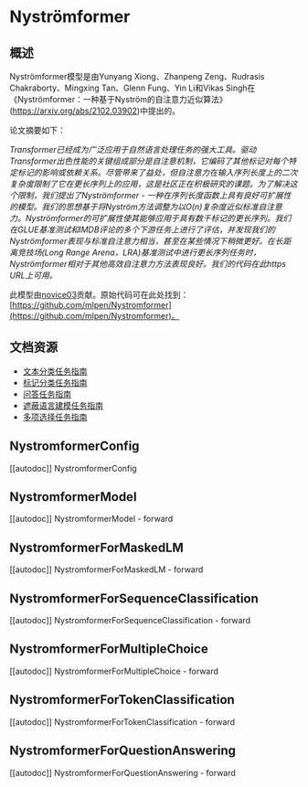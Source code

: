 <!--版权所有2022 HuggingFace团队。保留所有权利。

根据Apache License, Version 2.0（“许可证”）许可;除非您遵守许可证，否则您不得使用此文件。您可以在以下网址获取许可证的副本

http://www.apache.org/licenses/LICENSE-2.0

除非适用法律要求或书面同意，根据本许可证分发的软件按“按原样”基础分发，不附带任何明示或暗示的担保或条件。有关许可证下各种语言的特定权限和限制的详细信息，请参阅许可证。

⚠️ 请注意，此文件采用Markdown格式，但包含我们文档生成器（类似于MDX）的特定语法，可能在您的Markdown查看器中无法正确显示。

-->

# Nyströmformer

## 概述

Nyströmformer模型是由Yunyang Xiong、Zhanpeng Zeng、Rudrasis Chakraborty、Mingxing Tan、Glenn Fung、Yin Li和Vikas Singh在《Nyströmformer：一种基于Nyström的自注意力近似算法》(https://arxiv.org/abs/2102.03902)中提出的。

论文摘要如下：

*Transformer已经成为广泛应用于自然语言处理任务的强大工具。驱动Transformer出色性能的关键组成部分是自注意机制，它编码了其他标记对每个特定标记的影响或依赖关系。尽管带来了益处，但自注意力在输入序列长度上的二次复杂度限制了它在更长序列上的应用，这是社区正在积极研究的课题。为了解决这个限制，我们提出了Nyströmformer - 一种在序列长度函数上具有良好可扩展性的模型。我们的思想基于将Nyström方法调整为以O(n)复杂度近似标准自注意力。Nyströmformer的可扩展性使其能够应用于具有数千标记的更长序列。我们在GLUE基准测试和IMDB评论的多个下游任务上进行了评估，并发现我们的Nyströmformer表现与标准自注意力相当，甚至在某些情况下稍微更好。在长距离竞技场(Long Range Arena，LRA)基准测试中进行更长序列任务时，Nyströmformer相对于其他高效自注意力方法表现良好。我们的代码在此https URL上可用。*

此模型由[novice03](https://huggingface.co/novice03)贡献。原始代码可在此处找到：[https://github.com/mlpen/Nystromformer](https://github.com/mlpen/Nystromformer)。

## 文档资源

- [文本分类任务指南](../tasks/sequence_classification)
- [标记分类任务指南](../tasks/token_classification)
- [问答任务指南](../tasks/question_answering)
- [遮蔽语言建模任务指南](../tasks/masked_language_modeling)
- [多项选择任务指南](../tasks/multiple_choice)

## NystromformerConfig

[[autodoc]] NystromformerConfig

## NystromformerModel

[[autodoc]] NystromformerModel
    - forward

## NystromformerForMaskedLM

[[autodoc]] NystromformerForMaskedLM
    - forward

## NystromformerForSequenceClassification

[[autodoc]] NystromformerForSequenceClassification
    - forward

## NystromformerForMultipleChoice

[[autodoc]] NystromformerForMultipleChoice
    - forward

## NystromformerForTokenClassification

[[autodoc]] NystromformerForTokenClassification
    - forward

## NystromformerForQuestionAnswering

[[autodoc]] NystromformerForQuestionAnswering
    - forward